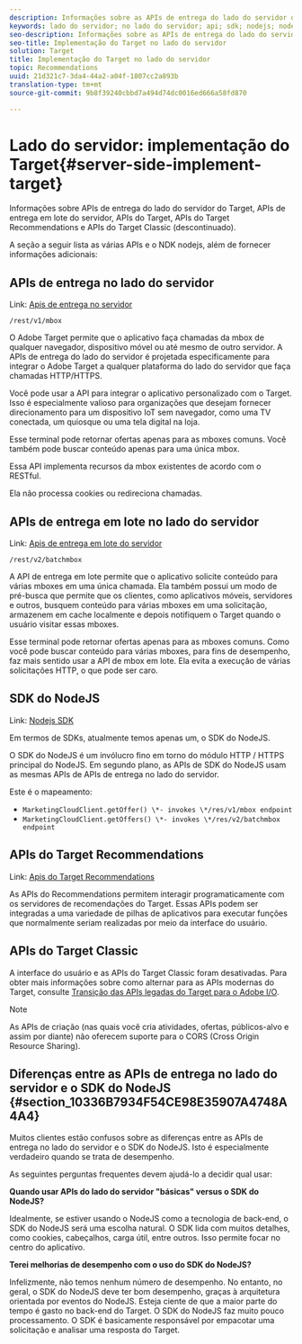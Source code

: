 ```yaml
---
description: Informações sobre as APIs de entrega do lado do servidor do Target, as APIs do Recommendations e o SDK do NodeJS.
keywords: lado do servidor; no lado do servidor; api; sdk; nodejs; node js; api de recomendações
seo-description: Informações sobre as APIs de entrega do lado do servidor do Target, as APIs do Recommendations e o SDK do NodeJS.
seo-title: Implementação do Target no lado do servidor
solution: Target
title: Implementação do Target no lado do servidor
topic: Recommendations
uuid: 21d321c7-3da4-44a2-a04f-1807cc2a893b
translation-type: tm+mt
source-git-commit: 9b8f39240cbbd7a494d74dc0016ed666a58fd870

---
```



# Lado do servidor: implementação do Target{#server-side-implement-target}

Informações sobre APIs de entrega do lado do servidor do Target, APIs de entrega em lote do servidor, APIs do Target, APIs do Target Recommendations e APIs do Target Classic (descontinuado).

A seção a seguir lista as várias APIs e o NDK nodejs, além de fornecer informações adicionais:

## APIs de entrega no lado do servidor

Link: [Apis de entrega no servidor](https://developers.adobetarget.com/api/#server-side-delivery)

`/rest/v1/mbox`

O Adobe Target permite que o aplicativo faça chamadas da mbox de qualquer navegador, dispositivo móvel ou até mesmo de outro servidor. A APIs de entrega do lado do servidor é projetada especificamente para integrar o Adobe Target a qualquer plataforma do lado do servidor que faça chamadas HTTP/HTTPS.

Você pode usar a API para integrar o aplicativo personalizado com o Target. Isso é especialmente valioso para organizações que desejam fornecer direcionamento para um dispositivo IoT sem navegador, como uma TV conectada, um quiosque ou uma tela digital na loja.

Esse terminal pode retornar ofertas apenas para as mboxes comuns. Você também pode buscar conteúdo apenas para uma única mbox.

Essa API implementa recursos da mbox existentes de acordo com o RESTful.

Ela não processa cookies ou redireciona chamadas.

## APIs de entrega em lote no lado do servidor

Link: [Apis de entrega em lote do servidor](https://developers.adobetarget.com/api/#server-side-batch-delivery)

`/rest/v2/batchmbox`

A API de entrega em lote permite que o aplicativo solicite conteúdo para várias mboxes em uma única chamada. Ela também possui um modo de pré-busca que permite que os clientes, como aplicativos móveis, servidores e outros, busquem conteúdo para várias mboxes em uma solicitação, armazenem em cache localmente e depois notifiquem o Target quando o usuário visitar essas mboxes.

Esse terminal pode retornar ofertas apenas para as mboxes comuns. Como você pode buscar conteúdo para várias mboxes, para fins de desempenho, faz mais sentido usar a API de mbox em lote. Ela evita a execução de várias solicitações HTTP, o que pode ser caro.

## SDK do NodeJS

Link: [Nodejs SDK](https://www.npmjs.com/package/@adobe/target-node-client)

Em termos de SDKs, atualmente temos apenas um, o SDK do NodeJS.

O SDK do NodeJS é um invólucro fino em torno do módulo HTTP / HTTPS principal do NodeJS. Em segundo plano, as APIs de SDK do NodeJS usam as mesmas APIs de APIs de entrega no lado do servidor.

Este é o mapeamento:

* `MarketingCloudClient.getOffer() \*- invokes \*/res/v1/mbox endpoint`
* `MarketingCloudClient.getOffers() \*- invokes \*/res/v2/batchmbox endpoint`

## APIs do Target Recommendations

Link: [Apis do Target Recommendations](https://developers.adobetarget.com/api/recommendations)

As APIs do Recommendations permitem interagir programaticamente com os servidores de recomendações do Target. Essas APIs podem ser integradas a uma variedade de pilhas de aplicativos para executar funções que normalmente seriam realizadas por meio da interface do usuário.

## APIs do Target Classic

A interface do usuário e as APIs do Target Classic foram desativadas. Para obter mais informações sobre como alternar para as APIs modernas do Target, consulte [Transição das APIs legadas do Target para o Adobe I/O](../../c-implementing-target/c-api-and-sdk-overview/target-api-documentation.md#concept_3A31E26C8FAF49598152ACFE088BD4D2).

>[!NOTE]
>As APIs de criação (nas quais você cria atividades, ofertas, públicos-alvo e assim por diante) não oferecem suporte para o CORS (Cross Origin Resource Sharing).

## Diferenças entre as APIs de entrega no lado do servidor e o SDK do NodeJS {#section_10336B7934F54CE98E35907A4748A4A4}

Muitos clientes estão confusos sobre as diferenças entre as APIs de entrega no lado do servidor e o SDK do NodeJS. Isto é especialmente verdadeiro quando se trata de desempenho.

As seguintes perguntas frequentes devem ajudá-lo a decidir qual usar:

**Quando usar APIs do lado do servidor &quot;básicas&quot; versus o SDK do NodeJS?**

Idealmente, se estiver usando o NodeJS como a tecnologia de back-end, o SDK do NodeJS será uma escolha natural. O SDK lida com muitos detalhes, como cookies, cabeçalhos, carga útil, entre outros. Isso permite focar no centro do aplicativo.

**Terei melhorias de desempenho com o uso do SDK do NodeJS?**

Infelizmente, não temos nenhum número de desempenho. No entanto, no geral, o SDK do NodeJS deve ter bom desempenho, graças à arquitetura orientada por eventos do NodeJS. Esteja ciente de que a maior parte do tempo é gasto no back-end do Target. O SDK do NodeJS faz muito pouco processamento. O SDK é basicamente responsável por empacotar uma solicitação e analisar uma resposta do Target.
